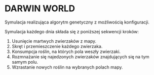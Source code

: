 # DARWIN WORLD
Symulacja realizująca algorytm genetyczny z możliwością konfiguracji.

Symulacja każdego dnia składa się z poniższej sekwencji kroków:
1. Usunięcie martwych zwierzaków z mapy.
2. Skręt i przemieszczenie każdego zwierzaka.
3. Konsumpcja roślin, na których pola weszły zwierzaki.
4. Rozmnażanie się najedzonych zwierzaków znajdujących się na tym samym polu.
5. Wzrastanie nowych roślin na wybranych polach mapy.

